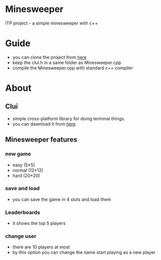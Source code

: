 # Minesweeper
ITP project - a simple minesweeper with c++
# Guide
- you can clone the project from [here](https://github.com/Mohammad-Bahrami/Minesweeper.git)
- keep the clui.h in a same folder as Minesweeper.cpp
- compile the Minesweeper.cpp with standard c++ compiler 
# About 
## Clui
- simple cross-platform library for doing terminal things.
- you can dawnload it from [here](https://github.com/SBU-CE/clui)
## Minesweeper features
### new game
- easy (5*5)
- normal (12*12)
- hard (20*20)
### save and load 
- you can save the game in 4 sluts and load them
### Leaderboards
- it shows the top 5 players 
### change user
- there are 10 players at most
- by this option you can change the name start playing as a new player 

